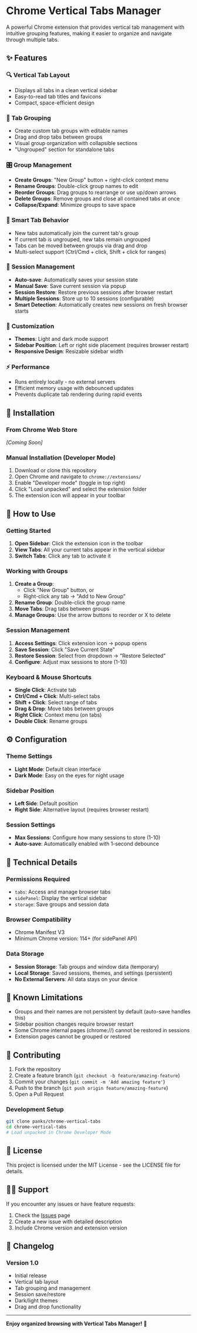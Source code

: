 # Chrome Vertical Tabs Manager

A powerful Chrome extension that provides vertical tab management with intuitive grouping features, making it easier to organize and navigate through multiple tabs.

## ✨ Features

### 🔍 **Vertical Tab Layout**
- Displays all tabs in a clean vertical sidebar
- Easy-to-read tab titles and favicons
- Compact, space-efficient design

### 📁 **Tab Grouping**
- Create custom tab groups with editable names
- Drag and drop tabs between groups
- Visual group organization with collapsible sections
- "Ungrouped" section for standalone tabs

### 🎛️ **Group Management**
- **Create Groups**: "New Group" button + right-click context menu
- **Rename Groups**: Double-click group names to edit
- **Reorder Groups**: Drag groups to rearrange or use up/down arrows
- **Delete Groups**: Remove groups and close all contained tabs at once
- **Collapse/Expand**: Minimize groups to save space

### 🔄 **Smart Tab Behavior**
- New tabs automatically join the current tab's group
- If current tab is ungrouped, new tabs remain ungrouped
- Tabs can be moved between groups via drag and drop
- Multi-select support (Ctrl/Cmd + click, Shift + click for ranges)

### 💾 **Session Management**
- **Auto-save**: Automatically saves your session state
- **Manual Save**: Save current session via popup
- **Session Restore**: Restore previous sessions after browser restart
- **Multiple Sessions**: Store up to 10 sessions (configurable)
- **Smart Detection**: Automatically creates new sessions on fresh browser starts

### 🎨 **Customization**
- **Themes**: Light and dark mode support
- **Sidebar Position**: Left or right side placement (requires browser restart)
- **Responsive Design**: Resizable sidebar width

### ⚡ **Performance**
- Runs entirely locally - no external servers
- Efficient memory usage with debounced updates
- Prevents duplicate tab rendering during rapid events

## 🚀 Installation

### From Chrome Web Store
*[Coming Soon]*

### Manual Installation (Developer Mode)
1. Download or clone this repository
2. Open Chrome and navigate to `chrome://extensions/`
3. Enable "Developer mode" (toggle in top right)
4. Click "Load unpacked" and select the extension folder
5. The extension icon will appear in your toolbar

## 📖 How to Use

### Getting Started
1. **Open Sidebar**: Click the extension icon in the toolbar
2. **View Tabs**: All your current tabs appear in the vertical sidebar
3. **Switch Tabs**: Click any tab to activate it

### Working with Groups
1. **Create a Group**: 
   - Click "New Group" button, or
   - Right-click any tab → "Add to New Group"
2. **Rename Group**: Double-click the group name
3. **Move Tabs**: Drag tabs between groups
4. **Manage Groups**: Use the arrow buttons to reorder or X to delete

### Session Management
1. **Access Settings**: Click extension icon → popup opens
2. **Save Session**: Click "Save Current State"
3. **Restore Session**: Select from dropdown → "Restore Selected"
4. **Configure**: Adjust max sessions to store (1-10)

### Keyboard & Mouse Shortcuts
- **Single Click**: Activate tab
- **Ctrl/Cmd + Click**: Multi-select tabs
- **Shift + Click**: Select range of tabs
- **Drag & Drop**: Move tabs between groups
- **Right Click**: Context menu (on tabs)
- **Double Click**: Rename groups

## ⚙️ Configuration

### Theme Settings
- **Light Mode**: Default clean interface
- **Dark Mode**: Easy on the eyes for night usage

### Sidebar Position
- **Left Side**: Default position
- **Right Side**: Alternative layout (requires browser restart)

### Session Settings
- **Max Sessions**: Configure how many sessions to store (1-10)
- **Auto-save**: Automatically enabled with 1-second debounce

## 🔧 Technical Details

### Permissions Required
- `tabs`: Access and manage browser tabs
- `sidePanel`: Display the vertical sidebar
- `storage`: Save groups and session data

### Browser Compatibility
- Chrome Manifest V3
- Minimum Chrome version: 114+ (for sidePanel API)

### Data Storage
- **Session Storage**: Tab groups and window data (temporary)
- **Local Storage**: Saved sessions, themes, and settings (persistent)
- **No External Servers**: All data stays on your device

## 🐛 Known Limitations

- Groups and their names are not persistent by default (auto-save handles this)
- Sidebar position changes require browser restart
- Some Chrome internal pages (chrome://) cannot be restored in sessions
- Extension pages cannot be grouped or restored

## 🤝 Contributing

1. Fork the repository
2. Create a feature branch (`git checkout -b feature/amazing-feature`)
3. Commit your changes (`git commit -m 'Add amazing feature'`)
4. Push to the branch (`git push origin feature/amazing-feature`)
5. Open a Pull Request

### Development Setup
```bash
git clone panks/chrome-vertical-tabs
cd chrome-vertical-tabs
# Load unpacked in Chrome Developer Mode
```

## 📝 License

This project is licensed under the MIT License - see the LICENSE file for details.

## 🙋‍♂️ Support

If you encounter any issues or have feature requests:
1. Check the [Issues](../../issues) page
2. Create a new issue with detailed description
3. Include Chrome version and extension version

## 🔄 Changelog

### Version 1.0
- Initial release
- Vertical tab layout
- Tab grouping and management
- Session save/restore
- Dark/light themes
- Drag and drop functionality

---

**Enjoy organized browsing with Vertical Tabs Manager!** 🎉
